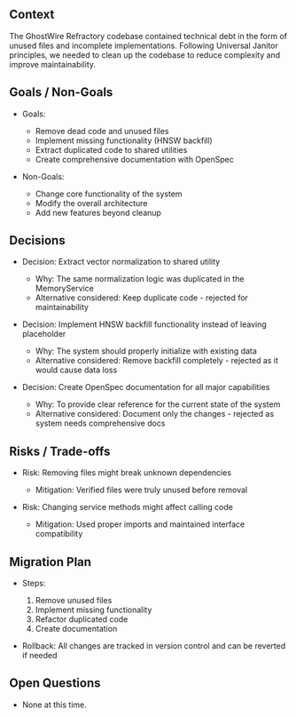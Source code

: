 ## Context

The GhostWire Refractory codebase contained technical debt in the form of unused files and incomplete implementations. Following Universal Janitor principles, we needed to clean up the codebase to reduce complexity and improve maintainability.

## Goals / Non-Goals

- Goals:
  - Remove dead code and unused files
  - Implement missing functionality (HNSW backfill)
  - Extract duplicated code to shared utilities
  - Create comprehensive documentation with OpenSpec

- Non-Goals:
  - Change core functionality of the system
  - Modify the overall architecture
  - Add new features beyond cleanup

## Decisions

- Decision: Extract vector normalization to shared utility
  - Why: The same normalization logic was duplicated in the MemoryService
  - Alternative considered: Keep duplicate code - rejected for maintainability

- Decision: Implement HNSW backfill functionality instead of leaving placeholder
  - Why: The system should properly initialize with existing data
  - Alternative considered: Remove backfill completely - rejected as it would cause data loss

- Decision: Create OpenSpec documentation for all major capabilities
  - Why: To provide clear reference for the current state of the system
  - Alternative considered: Document only the changes - rejected as system needs comprehensive docs

## Risks / Trade-offs

- Risk: Removing files might break unknown dependencies
  - Mitigation: Verified files were truly unused before removal

- Risk: Changing service methods might affect calling code
  - Mitigation: Used proper imports and maintained interface compatibility

## Migration Plan

- Steps:
  1. Remove unused files
  2. Implement missing functionality
  3. Refactor duplicated code
  4. Create documentation

- Rollback: All changes are tracked in version control and can be reverted if needed

## Open Questions

- None at this time.
